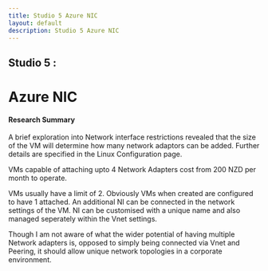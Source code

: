 ```yaml
---
title: Studio 5 Azure NIC
layout: default
description: Studio 5 Azure NIC
---
```


## Studio 5 : 
# Azure NIC

#### Research Summary

A brief exploration into Network interface restrictions revealed that the size of the VM will determine how many network adaptors can be added. Further details are specified in the Linux Configuration page. 

VMs capable of attaching upto 4 Network Adapters cost from 200 NZD per month to operate.

VMs usually have a limit of 2.
Obviously VMs when created are configured to have 1 attached. An additional NI can be connected in the network settings of the VM. 
NI can be customised with a unique name and also managed seperately within the Vnet settings.

Though I am not aware of what the wider potential of having multiple Network adapters is, opposed to simply being connected via Vnet and Peering, it should allow unique network topologies in a corporate environment.